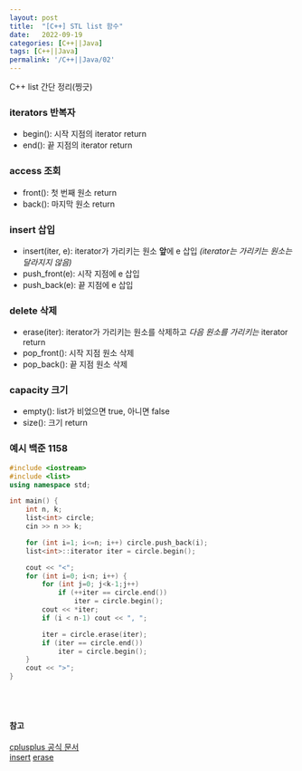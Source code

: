```yaml
---
layout: post
title:  "[C++] STL list 함수"
date:   2022-09-19
categories: [C++||Java]
tags: [C++||Java]
permalink: '/C++||Java/02'
---
```


C++ list 간단 정리(찡긋)

### iterators 반복자

* begin(): 시작 지점의 iterator return
* end(): 끝 지점의 iterator return

### access 조회

* front(): 첫 번째 원소 return
* back(): 마지막 원소 return

### insert 삽입

* insert(iter, e): iterator가 가리키는 원소 **앞**에 e 삽입 *(iterator는 가리키는 원소는 달라지지 않음)*
* push_front(e): 시작 지점에 e 삽입
* push_back(e): 끝 지점에 e 삽입

### delete 삭제

* erase(iter): iterator가 가리키는 원소를 삭제하고 *다음 원소를 가리키는* iterator return
* pop_front(): 시작 지점 원소 삭제
* pop_back(): 끝 지점 원소 삭제

### capacity 크기

* empty(): list가 비었으면 true, 아니면 false
* size(): 크기 return

### 예시 백준 1158

```c++
#include <iostream>
#include <list>
using namespace std;

int main() {
    int n, k;
    list<int> circle;
    cin >> n >> k;

    for (int i=1; i<=n; i++) circle.push_back(i);
    list<int>::iterator iter = circle.begin();

    cout << "<";
    for (int i=0; i<n; i++) {
        for (int j=0; j<k-1;j++)
            if (++iter == circle.end())
                iter = circle.begin();
        cout << *iter;
        if (i < n-1) cout << ", ";

        iter = circle.erase(iter);
        if (iter == circle.end())
            iter = circle.begin();
    }
    cout << ">";
}
```
<br><br>
#### 참고
<a href="https://cplusplus.com/reference/list/list/" target="_blank"> cplusplus 공식 문서</a><br>
<a href="https://hugssy.tistory.com/217" target="_blank">insert</a> <a href="https://codingdog.tistory.com/entry/c-list-erase-%ED%95%A8%EC%88%98-%EC%82%AC%EC%9A%A9%EB%B2%95%EC%9D%84-%EA%B0%84%EB%8B%A8%ED%95%98%EA%B2%8C-%EC%95%8C%EC%95%84%EB%B4%85%EC%8B%9C%EB%8B%A4" target="_blank">erase</a>

<br><br>
